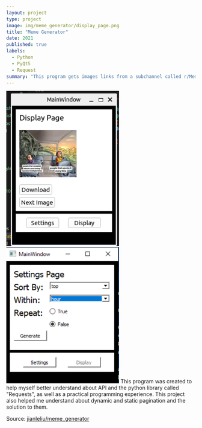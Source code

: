 ```yaml
---
layout: project
type: project
image: img/meme_generator/display_page.png
title: "Meme Generator"
date: 2021
published: true
labels:
  - Python
  - PyQt5
  - Request
summary: "This program gets images links from a subchannel called r/Meme in a social media site called "reddit" then display them in the display page."
---  
```



  <img width="300px" src="../img/meme_generator/display_page.png" >
  <img width="300px" src="../img/meme_generator/setting_page.png" >
This program was created to help myself better understand about API and the python library called "Requests", as well as a practical programming experience. This project also helped me understand about dynamic and static pagination and the solution to them.  


Source: <a href="https://github.com/jianleliu/MemeGenerator/tree/main"><i class="large-github icon "></i>jianleliu/meme_generator</a>
